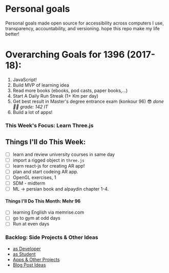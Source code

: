 # Personal goals
Personal goals made open source for accessibility across computers I use, transparency, accountability, and versioning. hope this repo make my life better!

# Overarching Goals for 1396 (2017-18):

1. JavaScript!
2. ‌Build MVP of learning idea
3. Read more books (ebooks, pod casts, paper books,...)
4. Start A Daily Run Streak (1+ Km per day)
5. Get best result in Master's degree entrance exam  (konkour 96) 😎 _done 🎉🎊 grade: 142 IT_
6. Build a lot of apps!


### This Week's Focus:  **Learn Three.js**

## Things I'll do This Week:

- [ ] learn and review university courses in same day
- [ ] import a rigged object in `three.js`
- [ ] learn react-js for creating AR app!
- [ ] plan and start codeing AR app.
- [ ] OpenGL exercises, 1
- [ ] SDM - midterm
- [ ] ML -> persian book and alpaydin chapter 1-4.

#### Things I'll Do This Month: Mehr 96

- [ ] learning English via memrise.com
- [ ] go to gym at odd days
- [ ] Run at even days

### Backlog: Side Projects & Other Ideas

- [as Developer](https://github.com/mmdsharifi/personal-goals/blob/master/asDveloper.md)
- [as Student](https://github.com/mmdsharifi/personal-goals/blob/master/asStudent.md)
- [Apps & Other Projects](https://github.com/mmdsharifi/personal-goals/blob/master/ideas-and-misc/app-ideas.md)
- [Blog Post Ideas](https://github.com/mmdsharifi/personal-goals/blob/master/ideas-and-misc/blog-ideas.md)

